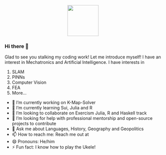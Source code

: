 <div id="header" align="center">
  <img src="https://media.giphy.com/media/v1.Y2lkPTc5MGI3NjExeDZlNmJpeXNha3p4NnZldzZmY3NxdnJ2cGdvbTRqY29na3EzMnVteCZlcD12MV9pbnRlcm5hbF9naWZfYnlfaWQmY3Q9Zw/cENTTQmqUOfN1OUzCI/giphy.gif" width="100"/>
</div>

### Hi there 👋


Glad to see you stalking my coding work! 
Let me introduce myself!
I have an interest in Mechatronics and Artificial Intelligence.
I have interests in 
1. SLAM
2. PINNs
3. Computer Vision
4. FEA
5. More...

- 🔭 I’m currently working on K-Map-Solver 
- 🌱 I’m currently learning Sui, Julia and R
- 👯 I’m looking to collaborate on Exercism Julia, R and Haskell track
- 🤔 I’m looking for help with professional mentorship and open-source projects to contribute
- 💬 Ask me about Languages, History, Geography and Geopolitics
- 📫 How to reach me: Reach me out at 
- 😄 Pronouns: He/him
- ⚡ Fun fact: I know how to play the Ukele!

<!--
**rainerrodrigues/rainerrodrigues** is a ✨ _special_ ✨ repository because its `README.md` (this file) appears on your GitHub profile.

Here are some ideas to get you started:


-->
